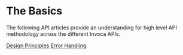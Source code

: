 The Basics 
======

The following API articles provide an understanding for high level API methodology across the different Invoca APIs.

[Design Principles](./design_principles.md)
[Error Handling](./error_handling.md)


